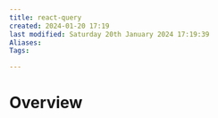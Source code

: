 ```yaml
---
title: react-query
created: 2024-01-20 17:19
last modified: Saturday 20th January 2024 17:19:39
Aliases:
Tags:

---
```

# Overview

